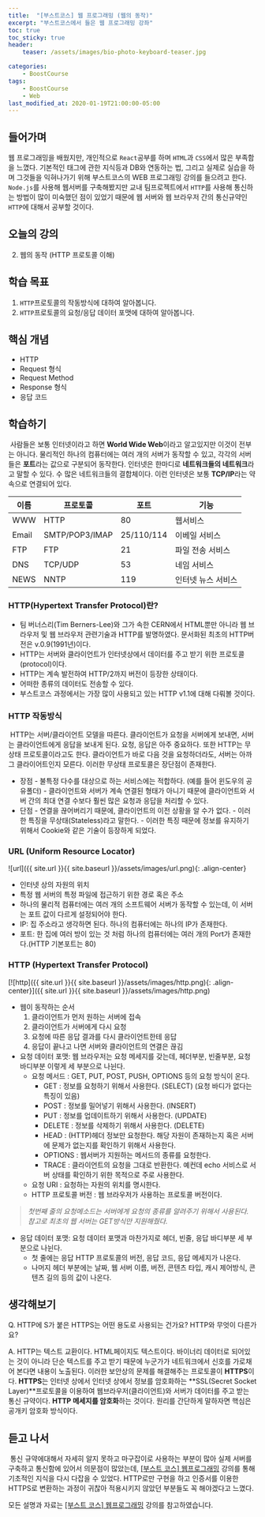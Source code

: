```yaml
---
title:  "[부스트코스] 웹 프로그래밍 (웹의 동작)"
excerpt: "부스트코스에서 들은 웹 프로그래밍 강좌"
toc: true
toc_sticky: true
header:
    teaser: /assets/images/bio-photo-keyboard-teaser.jpg

categories:
    - BoostCourse
tags:
    - BoostCourse
    - Web
last_modified_at: 2020-01-19T21:00:00-05:00
---
```



## 들어가며

웹 프로그래밍을 배웠지만, 개인적으로 `React`공부를 하며 `HTML`과 `CSS`에서 많은 부족함을 느꼈다. 기본적인 태그에 관한 지식등과 DB와 연동하는 법, 그리고 실제로 실습을 하며 그것들을 익혀나가기 위해 부스트코스의 WEB 프로그래밍 강의를 들으려고 한다. `Node.js`를 사용해 웹서버를 구축해봤지만 교내 팀프로젝트에서 `HTTP`를 사용해 통신하는 방법이 많이 미숙했던 점이 있었기 때문에 웹 서버와 웹 브라우저 간의 통신규약인 `HTTP`에 대해서 공부할 것이다.



## 오늘의 강의

2) 웹의 동작 (HTTP 프로토콜 이해)



## 학습 목표

1.  `HTTP`프로토콜의 작동방식에 대하여 알아봅니다.
2.  `HTTP`프로토콜의 요청/응답 데이터 포맷에 대하여 알아봅니다.



## 핵심 개념

-   HTTP
-   Request 형식
-   Request Method
-   Response 형식
-   응답 코드



## 학습하기

​	사람들은 보통 인터넷이라고 하면 **World Wide Web**이라고 알고있지만 이것이 전부는 아니다. 물리적인 하나의 컴퓨터에는 여러 개의 서버가 동작할 수 있고, 각각의 서버들은 **포트**라는 값으로 구분되어 동작한다. 인터넷은 한마디로 **네트워크들의 네트워크**라고 말할 수 있다. 수 많은 네트워크들의 결합체이다. 이런 인터넷은 보통 **TCP/IP**라는 약속으로 연결되어 있다.

| 이름  | 프로토콜       | 포트       | 기능               |
| ----- | -------------- | ---------- | ------------------ |
| WWW   | HTTP           | 80         | 웹서비스           |
| Email | SMTP/POP3/IMAP | 25/110/114 | 이베일 서비스      |
| FTP   | FTP            | 21         | 파일 전송 서비스   |
| DNS   | TCP/UDP        | 53         | 네임 서비스        |
| NEWS  | NNTP           | 119        | 인터넷 뉴스 서비스 |

### HTTP(Hypertext Transfer Protocol)란?

-   팀 버너스리(Tim Berners-Lee)와 그가 속한 CERN에서 HTML뿐만 아니라 웹 브라우저 및 웹 브라우저 관련기술과 HTTP를 발명하였다. 문서화된 최초의 HTTP버전은 v.0.9(1991년)이다.
-   HTTP는 서버와 클라이언트가 인터넷상에서 데이터를 주고 받기 위한 프로토콜(protocol)이다.
-   HTTP는 계속 발전하여 HTTP/2까지 버전이 등장한 상태이다.
-   어떠한 종류의 데이터도 전송할 수 있다.
-   부스트코스 과정에서는 가장 많이 사용되고 있는 HTTP v1.1에 대해 다뤄볼 것이다.

### HTTP 작동방식

​	HTTP는 서버/클라이언트 모델을 따른다. 클라이언트가 요청을 서버에게 보내면, 서버는 클라이언트에게 응답을 보내게 된다. 요청, 응답은 아주 중요하다. 또한 HTTP는 무상태 프로토콜이라고도 한다. 클라이언트가 바로 다음 것을 요청하더라도, 서버는 아까 그 클라이어트인지 모른다. 이러한 무상태 프로토콜은 장단점이 존재한다.

-   장점
    \- 불특정 다수를 대상으로 하는 서비스에는 적합하다. (예를 들어 윈도우의 공유폴더)
    \- 클라이언트와 서버가 계속 연결된 형태가 아니기 때문에 클라이언트와 서버 간의 최대 연결 수보다 훨씬 많은 요청과 응답을 처리할 수 있다.
-   단점
    \- 연결을 끊어버리기 때문에, 클라이언트의 이전 상황을 알 수가 없다.
    \- 이러한 특징을 무상태(Stateless)라고 말한다.
    \- 이러한 특징 때문에 정보를 유지하기 위해서 Cookie와 같은 기술이 등장하게 되었다.

### URL (Uniform Resource Locator)

![url]({{ site.url }}{{ site.baseurl }}/assets/images/url.png){: .align-center}

-   인터넷 상의 자원의 위치
-   특정 웹 서버의 특정 파일에 접근하기 위한 경로 혹은 주소
-   하나의 물리적 컴퓨터에는 여러 개의 소프트웨어 서버가 동작할 수 있는데, 이 서버는 포트 값이 다르게 설정되어야 한다.
-   IP: 집 주소라고 생각하면 된다. 하나의 컴퓨터에는 하나의 IP가 존재한다.
-   포트: 한 집에 여러 방이 있는 것 처럼 하나의 컴퓨터에는 여러 개의 Port가 존재한다.(HTTP 기본포트는 80)

### HTTP (Hypertext Transfer Protocol)

[![http]({{ site.url }}{{ site.baseurl }}/assets/images/http.png){: .align-center}]({{ site.url }}{{ site.baseurl }}/assets/images/http.png)

-   웹이 동작하는 순서
    1.  클라이언트가 먼저 원하는 서버에 접속
    2.  클라이언트가 서버에게 다시 요청
    3.  요청에 따른 응답 결과를 다시 클라이언트한테 응답
    4.  응답이 끝나고 나면 서버와 클라이언트의 연결은 끊김
-   요청 데이터 포맷: 웹 브라우저는 요청 메세지를 갖는데, 헤더부분, 빈줄부분, 요청 바디부분 이렇게 세 부분으로 나뉜다.
    -   요청 메서드 : GET, PUT, POST, PUSH, OPTIONS 등의 요청 방식이 온다.
        -   GET : 정보를 요청하기 위해서 사용한다. (SELECT) (요청 바디가 없다는 특징이 있음)
        -   POST : 정보를 밀어넣기 위해서 사용한다. (INSERT)
        -   PUT : 정보를 업데이트하기 위해서 사용한다. (UPDATE)
        -   DELETE : 정보를 삭제하기 위해서 사용한다. (DELETE)
        -   HEAD : (HTTP)헤더 정보만 요청한다. 해당 자원이 존재하는지 혹은 서버에 문제가 없는지를 확인하기 위해서 사용한다.
        -   OPTIONS : 웹서버가 지원하는 메서드의 종류를 요청한다.
        -   TRACE : 클라이언트의 요청을 그대로 반환한다. 예컨데 echo 서비스로 서버 상태를 확인하기 위한 목적으로 주로 사용한다.
    -   요청 URI : 요청하는 자원의 위치를 명시한다.
    -   HTTP 프로토콜 버전 : 웹 브라우저가 사용하는 프로토콜 버전이다.

>   *첫번째 줄의 요청메소드는 서버에게 요청의 종류를 알려주기 위해서 사용된다.
>   참고로 최초의 웹 서버는 GET방식만 지원해줬다.*

-   응답 데이터 포맷: 요청 데이터 포맷과 마찬가지로 헤더, 빈줄, 응답 바디부분 세 부분으로 나뉜다.
    -   첫 줄에는 응답 HTTP 프로토콜의 버전, 응답 코드, 응답 메세지가 나온다.
    -   나머지 헤더 부분에는 날짜, 웹 서버 이름, 버전, 콘텐츠 타입, 캐시 제어방식, 콘텐츠 길의 등의 값이 나온다.



## 생각해보기

Q. HTTP에 S가 붙은 HTTPS는 어떤 용도로 사용되는 건가요? HTTP와 무엇이 다른가요?

A. HTTP는 텍스트 교환이다. HTML페이지도 텍스트이다. 바이너리 데이터로 되어있는 것이 아니라 단순 텍스트를 주고 받기 때문에 누군가가 네트워크에서 신호를 가로채어 본다면 내용이 노출된다. 이러한 보안상의 문제를 해결해주는 프로토콜이 **HTTPS**이다. **HTTPS**는 인터넷 상에서 인터넷 상에서 정보를 암호화하는 **SSL(Secret Socket Layer)**프로토콜을 이용하여 웹브라우저(클라이언트)와 서버가 데이터를 주고 받는 통신 규약이다. **HTTP 메세지를 암호화**하는 것이다. 원리를 간단하게 말하자면 핵심은 공개키 암호화 방식이다.

[HTTP, HTTPS 참조]: https://jeong-pro.tistory.com/89



## 듣고 나서

​	통신 규약에대해서 자세히 알지 못하고 마구잡이로 사용하는 부분이 많아 실제 서버를 구축하고 통신함에 있어서 의문점이 많았는데, [[부스트 코스] 웹프로그래밍](https://www.edwith.org/boostcourse-web/lecture/16661) 강의를 통해 기초적인 지식을 다시 다잡을 수 있었다. HTTP로만 구현을 하고 인증서를 이용한 HTTPS로 변환하는 과정이 귀찮아 적용시키지 않았던 부분들도 꼭 해야겠다고 느꼈다.



모든 설명과 자료는 [[부스트 코스] 웹프로그래밍](https://www.edwith.org/boostcourse-web/lecture/16661) 강의를 참고하였습니다.